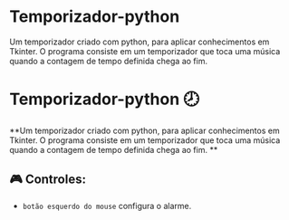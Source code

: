 # Temporizador-python
Um temporizador criado com python, para aplicar conhecimentos em Tkinter. O programa consiste em um temporizador que toca uma música quando a contagem de tempo definida chega ao fim.

# Temporizador-python 🕗


**Um temporizador criado com python, para aplicar conhecimentos em Tkinter. O programa consiste em um temporizador que toca uma música quando a contagem de tempo definida chega ao fim.
**



## 🎮 Controles:
* `botão esquerdo do mouse` configura o alarme.

